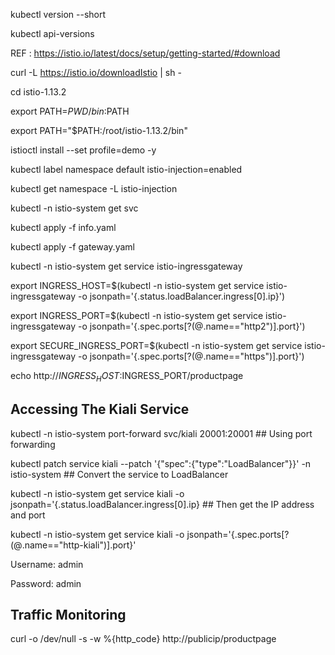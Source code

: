 

kubectl version --short

kubectl api-versions


REF : https://istio.io/latest/docs/setup/getting-started/#download


curl -L https://istio.io/downloadIstio | sh -

cd istio-1.13.2

export PATH=$PWD/bin:$PATH

export PATH="$PATH:/root/istio-1.13.2/bin"

istioctl install --set profile=demo -y

kubectl label namespace default istio-injection=enabled

kubectl get namespace -L istio-injection

kubectl -n istio-system get svc

kubectl apply -f info.yaml

kubectl apply -f gateway.yaml

kubectl -n istio-system get service istio-ingressgateway

export INGRESS_HOST=$(kubectl -n istio-system get service istio-ingressgateway -o jsonpath='{.status.loadBalancer.ingress[0].ip}')

export INGRESS_PORT=$(kubectl -n istio-system get service istio-ingressgateway -o jsonpath='{.spec.ports[?(@.name=="http2")].port}')

export SECURE_INGRESS_PORT=$(kubectl -n istio-system get service istio-ingressgateway -o jsonpath='{.spec.ports[?(@.name=="https")].port}')

echo http://$INGRESS_HOST:$INGRESS_PORT/productpage

## Accessing The Kiali Service

kubectl -n istio-system port-forward  svc/kiali 20001:20001 ## Using port forwarding

kubectl patch service kiali --patch '{"spec":{"type":"LoadBalancer"}}' -n istio-system ## Convert the service to LoadBalancer

kubectl -n istio-system get service kiali -o jsonpath='{.status.loadBalancer.ingress[0].ip} ## Then get the IP address and port

kubectl -n istio-system get service kiali -o jsonpath='{.spec.ports[?(@.name=="http-kiali")].port}'

Username: admin

Password: admin

## Traffic Monitoring
curl -o /dev/null -s -w %{http_code} http://publicip/productpage

